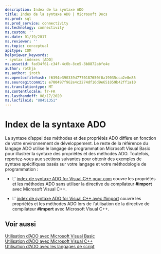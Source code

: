 ```yaml
---
description: Index de la syntaxe ADO
title: Index de la syntaxe ADO | Microsoft Docs
ms.prod: sql
ms.prod_service: connectivity
ms.technology: connectivity
ms.custom: ''
ms.date: 01/19/2017
ms.reviewer: ''
ms.topic: conceptual
apitype: COM
helpviewer_keywords:
- syntax indexes [ADO]
ms.assetid: fad34f61-c34f-4c0b-8ce5-3b8872abfe4e
author: rothja
ms.author: jroth
ms.openlocfilehash: f6394e390339d7770187650f0a19035cca2e0e85
ms.sourcegitcommit: e700497f962e4c2274df16d9e651059b42ff1a10
ms.translationtype: MT
ms.contentlocale: fr-FR
ms.lasthandoff: 08/17/2020
ms.locfileid: "88451351"
---
```

# <a name="ado-syntax-indexes"></a>Index de la syntaxe ADO
La syntaxe d’appel des méthodes et des propriétés ADO diffère en fonction de votre environnement de développement. Le reste de la référence du langage ADO utilise le langage de programmation Microsoft Visual Basic pour illustrer la syntaxe des propriétés et des méthodes ADO. Toutefois, reportez-vous aux sections suivantes pour obtenir des exemples de syntaxe spécifiques basés sur votre langage et votre méthodologie de programmation :  
  
-   L' [index de syntaxe ADO for Visual C++ pour com](../../../ado/reference/ado-api/ado-for-visual-c-syntax-index-for-com.md) couvre les propriétés et les méthodes ADO sans utiliser la directive du compilateur **#import** avec Microsoft Visual C++.  
  
-   L' [index de syntaxe ADO for Visual C++ avec #import](../../../ado/reference/ado-api/ado-for-visual-c-syntax-index-with-sharpimport.md) couvre les propriétés et les méthodes ADO lors de l’utilisation de la directive de compilateur **#import** avec Microsoft Visual C++.  
  
## <a name="see-also"></a>Voir aussi  
 [Utilisation d’ADO avec Microsoft Visual Basic](../../../ado/guide/appendixes/using-ado-with-microsoft-visual-basic.md)   
 [Utilisation d’ADO avec Microsoft Visual C++](../../../ado/guide/appendixes/using-ado-with-microsoft-visual-c.md)   
 [Utilisation d’ADO avec les langages de script](../../../ado/guide/appendixes/using-ado-with-scripting-languages.md)
